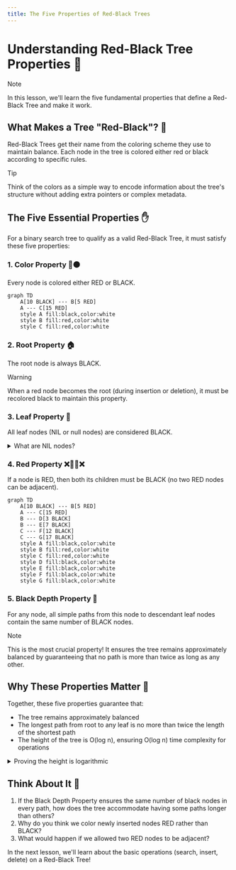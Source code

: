 ```yaml
---
title: The Five Properties of Red-Black Trees
---
```


# Understanding Red-Black Tree Properties 🧩

> [!NOTE]
> In this lesson, we'll learn the five fundamental properties that define a Red-Black Tree and make it work.

## What Makes a Tree "Red-Black"? 🎨

Red-Black Trees get their name from the coloring scheme they use to maintain balance. Each node in the tree is colored either red or black according to specific rules.

> [!TIP]
> Think of the colors as a simple way to encode information about the tree's structure without adding extra pointers or complex metadata.

## The Five Essential Properties ✋

For a binary search tree to qualify as a valid Red-Black Tree, it must satisfy these five properties:

### 1. Color Property 🔴⚫
Every node is colored either RED or BLACK.

```mermaid
graph TD
    A[10 BLACK] --- B[5 RED]
    A --- C[15 RED]
    style A fill:black,color:white
    style B fill:red,color:white
    style C fill:red,color:white
```

### 2. Root Property 🏠
The root node is always BLACK.

> [!WARNING]
> When a red node becomes the root (during insertion or deletion), it must be recolored black to maintain this property.

### 3. Leaf Property 🍃
All leaf nodes (NIL or null nodes) are considered BLACK.

<details>
<summary>What are NIL nodes?</summary>

In some implementations, we use special sentinel nodes called NIL nodes to represent the absence of a child, rather than using null references. These are always colored black and simplify some edge cases in the algorithm.
</details>

### 4. Red Property ❌🔴🔴❌
If a node is RED, then both its children must be BLACK (no two RED nodes can be adjacent).

```mermaid
graph TD
    A[10 BLACK] --- B[5 RED]
    A --- C[15 RED]
    B --- D[3 BLACK]
    B --- E[7 BLACK]
    C --- F[12 BLACK]
    C --- G[17 BLACK]
    style A fill:black,color:white
    style B fill:red,color:white
    style C fill:red,color:white
    style D fill:black,color:white
    style E fill:black,color:white
    style F fill:black,color:white
    style G fill:black,color:white
```

### 5. Black Depth Property 🔢
For any node, all simple paths from this node to descendant leaf nodes contain the same number of BLACK nodes.

> [!NOTE]
> This is the most crucial property! It ensures the tree remains approximately balanced by guaranteeing that no path is more than twice as long as any other.

## Why These Properties Matter 🤔

Together, these five properties guarantee that:

- The tree remains approximately balanced
- The longest path from root to any leaf is no more than twice the length of the shortest path
- The height of the tree is O(log n), ensuring O(log n) time complexity for operations

<details>
<summary>Proving the height is logarithmic</summary>

Since no two red nodes can be adjacent, at least half the nodes on any path from root to leaf must be black. Combined with the Black Depth Property, this means the longest path can't be more than twice the shortest path, which guarantees logarithmic height.
</details>

## Think About It 💭

1. If the Black Depth Property ensures the same number of black nodes in every path, how does the tree accommodate having some paths longer than others?
2. Why do you think we color newly inserted nodes RED rather than BLACK?
3. What would happen if we allowed two RED nodes to be adjacent?

In the next lesson, we'll learn about the basic operations (search, insert, delete) on a Red-Black Tree! 